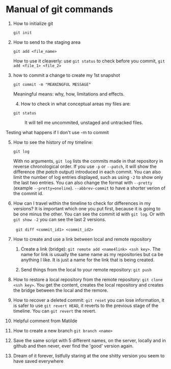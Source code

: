 # Manual of git commands

1. How to initialize git
   
   `git init`

2. How to send to the staging area
   
   `git add <file_name>`
   
   How to use it cleaverly: use `git status` to check before you commit, `git add <file_1> <file_2>`

3. how to commit a change to create my 1st snapshot
   
   `git commit -m "MEANINGFUL MESSAGE"`
   
   Meaningful means: why, how, limitations and effects.
   
   4. How to check in what conceptual areas my files are:
   
   `git status`

               It will tell me uncommited, unstaged and untracked files.

Testing what happens if I don't use -m to commit

5. How to see the history of my timeline:
   
   `git log`
   
   With no arguments, `git log` lists the commits made in that repository in reverse chronological order. If you use `-p` or `--patch`, it will show the difference (the *patch* output) introduced in each commit. You can also limit the number of log entries displayed, such as using `-2` to show only the last two entries. You can also change the format with `--pretty` (example `--pretty=oneline`). `--abbrev-commit` to have a shorter verion of the commit id.

6. How can I travel within the timeline to check for differences in my versions? It is important which one you put first, because it is going to be one minus the other. You can see the commit id with `git log`. Or with `git show -2` you can see the last 2 versions.

        `git diff <commit_id1> <commit_id2>`

7. How to create and use a link between local and remote repository
   
   1. Create a link (bridge): `git remote add <name4link> <ssh key>`. The name for link is usually the same name as my repositories but ca be anything I like. It is just a name for the link that is being created.
   
   2. Send things from the local to your remote repository: `git push`

8. How to restore a local repository from the remote repository: `git clone <ssh key>`. You get the content, creates the local repository and creates the bridge between the local and the remore.

9. How to recover a deleted commit: `git reset` you can lose information, it is safer to use `git revert HEAD`, it reverts to the previous stage of the timeline. You can `git revert` the revert.

10. Helpful comment from Matilde

11. How to create a new branch `git branch <name>`

12. Save the same script with 5 different names, on the server, locally and in github and then never, ever find the 'good' version again. 

13. Dream of it forever, listfully staring at the one shitty version you seem to have saved everywhere
